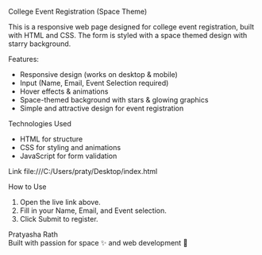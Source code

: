 College Event Registration (Space Theme)  

This is a responsive web page designed for college event registration, built with HTML and CSS. 
The form is styled with a space themed design with starry background.  

 Features:
- Responsive design (works on desktop & mobile)  
- Input (Name, Email, Event Selection required)  
- Hover effects & animations 
- Space-themed background with stars & glowing graphics  
- Simple and attractive design for event registration  

Technologies Used
- HTML for structure  
- CSS for styling and animations  
- JavaScript for form validation

Link 
file:///C:/Users/praty/Desktop/index.html

How to Use
1. Open the live link above.  
2. Fill in your Name, Email, and Event selection.  
3. Click Submit to register.

Pratyasha Rath  
Built with passion for space ✨ and web development 🚀
